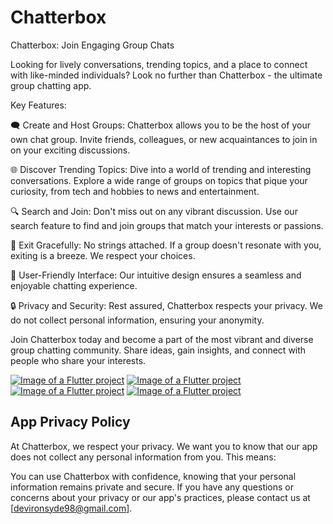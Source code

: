 # Chatterbox

Chatterbox: Join Engaging Group Chats

Looking for lively conversations, trending topics, and a place to connect with like-minded individuals? Look no further than Chatterbox - the ultimate group chatting app.

Key Features:

🗨️ Create and Host Groups: Chatterbox allows you to be the host of your own chat group. Invite friends, colleagues, or new acquaintances to join in on your exciting discussions.

🌐 Discover Trending Topics: Dive into a world of trending and interesting conversations. Explore a wide range of groups on topics that pique your curiosity, from tech and hobbies to news and entertainment.

🔍 Search and Join: Don't miss out on any vibrant discussion. Use our search feature to find and join groups that match your interests or passions.

🚪 Exit Gracefully: No strings attached. If a group doesn't resonate with you, exiting is a breeze. We respect your choices.

📲 User-Friendly Interface: Our intuitive design ensures a seamless and enjoyable chatting experience.

🔒 Privacy and Security: Rest assured, Chatterbox respects your privacy. We do not collect personal information, ensuring your anonymity.

Join Chatterbox today and become a part of the most vibrant and diverse group chatting community. Share ideas, gain insights, and connect with people who share your interests.

[![Image of a Flutter project](https://imgur.com/iEsP5qf.png)](https://github.com/Devchuks98/Chatterbox)
[![Image of a Flutter project](https://imgur.com/sRoFrX6.png)](https://github.com/Devchuks98/Chatterbox)
[![Image of a Flutter project](https://imgur.com/HbaZcun.png)](https://github.com/Devchuks98/Chatterbox)
[![Image of a Flutter project](https://imgur.com/MRqUdZ1.png)](https://github.com/Devchuks98/Chatterbox)

## App Privacy Policy

At Chatterbox, we respect your privacy. We want you to know that our app does not collect any personal information from you. This means:

You can use Chatterbox with confidence, knowing that your personal information remains private and secure.
If you have any questions or concerns about your privacy or our app's practices, please contact us at [devironsyde98@gmail.com].
